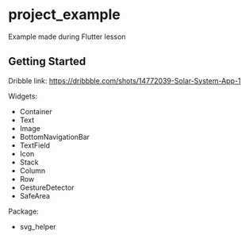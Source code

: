 # project_example

Example made during Flutter lesson

## Getting Started

Dribble link: https://dribbble.com/shots/14772039-Solar-System-App-1

Widgets:
- Container
- Text
- Image
- BottomNavigationBar
- TextField
- Icon
- Stack
- Column
- Row
- GestureDetector
- SafeArea

Package:
- svg_helper